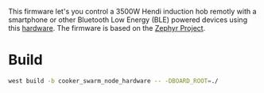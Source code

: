 This firmware let's you control a 3500W Hendi induction hob remotly with a smartphone or other Bluetooth Low Energy (BLE) powered devices using this [hardware](https://github.com/ChristianHirsch/cooker-swarm-node-hardware). The firmware is based on the [Zephyr Project](https://www.zephyrproject.org/).

# Build
```bash
west build -b cooker_swarm_node_hardware -- -DBOARD_ROOT=./
```
